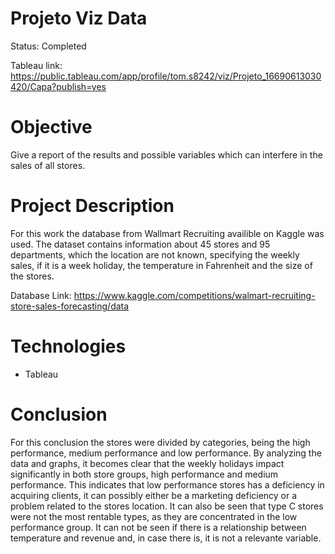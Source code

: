 # Projeto Viz Data

Status: Completed

Tableau link: https://public.tableau.com/app/profile/tom.s8242/viz/Projeto_16690613030420/Capa?publish=yes

# Objective

 Give a report of the results and possible variables which can interfere in the sales of all stores.

# Project Description

 For this work the database from Wallmart Recruiting availible on Kaggle was used. The dataset contains information about 45 stores and 95 departments, which the location are not known, specifying the weekly sales, if it is a week holiday, the temperature in Fahrenheit and the size of the stores.

Database Link: https://www.kaggle.com/competitions/walmart-recruiting-store-sales-forecasting/data

# Technologies
* Tableau

# Conclusion
 For this conclusion the stores were divided by categories, being the high performance, medium performance and low performance.
 By analyzing the data and graphs, it becomes clear that the weekly holidays impact significantly in both store groups, high performance and medium performance. This indicates that low performance stores has a deficiency in acquiring clients, it can possibly either be a marketing deficiency or a problem related to the stores location. 
 It can also be seen that type C stores were not the most rentable types, as they are concentrated in the low performance group. It can not be seen if there is a relationship between temperature and revenue and, in case there is, it is not a relevante variable. 
